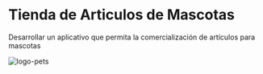 # Tienda de Articulos de Mascotas

Desarrollar un aplicativo que permita la comercialización de artículos para mascotas

![logo-pets](https://user-images.githubusercontent.com/84050237/157454708-194a77e8-484b-4168-b773-95f6b39563c2.png)
